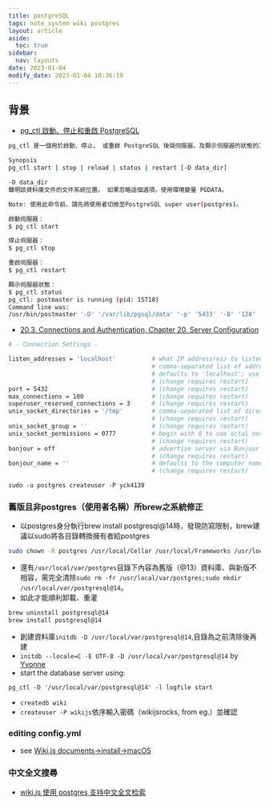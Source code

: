 ```yaml
---
title: postgreSQL
tags: note_system wiki postgres
layout: article
aside:
  toc: true
sidebar:
  nav: layouts
date: 2023-01-04
modify_date: 2023-01-04 10:36:19
---
```


## 背景


- [pg_ctl 啟動、停止和重啟 PostgreSQL](https://mark528.pixnet.net/blog/post/7267446)

```bash
pg_ctl 是一個用於啟動、停止， 或重啟 PostgreSQL 後端伺服器，及顯示伺服器的狀態的工具。

Synopsis
pg_ctl start | stop | reload | status | restart [-D data_dir]

-D data_dir
聲明該資料庫文件的文件系統位置。 如果忽略這個選項，使用環境變量 PGDATA。

Note: 使用此命令前，請先將使用者切換至PostgreSQL super user(postgres)。

啟動伺服器：
$ pg_ctl start

停止伺服器：
$ pg_ctl stop

重啟伺服器：
$ pg_ctl restart

顯示伺服器狀態：
$ pg_ctl status
pg_ctl: postmaster is running (pid: 15718)
Command line was:
/usr/bin/postmaster '-D' '/var/lib/pgsql/data' '-p' '5433' '-B' '128'
```
- [20.3. Connections and Authentication, Chapter 20. Server Configuration](https://www.postgresql.org/docs/current/runtime-config-connection.html)

```bash
# - Connection Settings -

listen_addresses = 'localhost'          # what IP address(es) to listen on;
                                        # comma-separated list of addresses;
                                        # defaults to 'localhost'; use '*' for all
                                        # (change requires restart)
port = 5432                             # (change requires restart)
max_connections = 100                   # (change requires restart)
superuser_reserved_connections = 3      # (change requires restart)
unix_socket_directories = '/tmp'        # comma-separated list of directories
                                        # (change requires restart)
unix_socket_group = ''                  # (change requires restart)
unix_socket_permissions = 0777          # begin with 0 to use octal notation
                                        # (change requires restart)
bonjour = off                           # advertise server via Bonjour
                                        # (change requires restart)
bonjour_name = ''                       # defaults to the computer name
                                        # (change requires restart)
```

`sudo -u postgres createuser -P yck4139`

### 舊版且非postgres（使用者名稱）所brew之系統修正

- 以postgres身分執行brew install postgresql@14時，發現防寫限制，brew建議以sudo將各目錄轉換擁有者給postgres

```bash
sudo chown -R postgres /usr/local/Cellar /usr/local/Frameworks /usr/local/Homebrew /usr/local/bin /usr/local/etc /usr/local/etc/bash_completion.d /usr/local/include /usr/local/lib /usr/local/lib/pkgconfig /usr/local/lib/python3.7/site-packages /usr/local/opt /usr/local/sbin /usr/local/share /usr/local/share/aclocal /usr/local/share/doc /usr/local/share/info /usr/local/share/locale /usr/local/share/man /usr/local/share/man/man1 /usr/local/share/man/man3 /usr/local/share/man/man5 /usr/local/share/man/man7 /usr/local/share/man/man8 /usr/local/share/zsh /usr/local/share/zsh/site-functions /usr/local/var/homebrew/linked /usr/local/var/homebrew/locks /usr/local/var/log
```

- 還有`/usr/local/var/postgres`目錄下內容為舊版（@13）資料庫、與新版不相容，需完全清除`sudo rm -fr /usr/local/var/postgres;sudo mkdir /usr/local/var/postgresql@14`。
- 如此才能順利卸載、重灌

```bash
brew uninstall postgresql@14 
brew install postgresql@14 
```

- 創建資料庫`initdb -D /usr/local/var/postgresql@14`,目錄為之前清除後再建
- `initdb --locale=C -E UTF-8 -D /usr/local/var/postgresql@14` by [Yvonne](https://ithelp.ithome.com.tw/articles/10293529?sc=rss.iron)
- start the database server using:

`pg_ctl -D '/usr/local/var/postgresql@14' -l logfile start`

- `createdb wiki`
- `createuser -P wikijs`依序輸入密碼（wikijsrocks, from eg.）並確認

### editing config.yml

- see [Wiki.js documents->install->macOS](https://docs.requarks.io/install/macos)

### 中文全文搜尋

- [wiki.js 使用 postgres 支持中文全文检索](https://zhuanlan.zhihu.com/p/335359081)